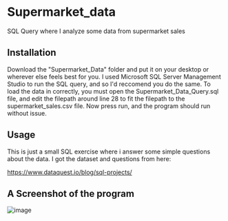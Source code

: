 # Supermarket_data
SQL Query where I analyze some data from supermarket sales

## Installation
Download the "Supermarket_Data" folder and put it on your desktop or wherever else feels best for you. I used Microsoft SQL Server Management Studio to run the SQL query, and so I'd reccomend you do the same. To load the data in correctly, you must open the Supermarket_Data_Query.sql file, and edit the filepath around line 28 to fit the filepath to the supermarket_sales.csv file. Now press run, and the program should run without issue.

## Usage
This is just a small SQL exercise where i answer some simple questions about the data. I got the dataset and questions from here:

https://www.dataquest.io/blog/sql-projects/

## A Screenshot of the program
![image](https://user-images.githubusercontent.com/91853323/232636513-a751e637-d1c2-4d16-a509-e3c866a1e57b.png)
